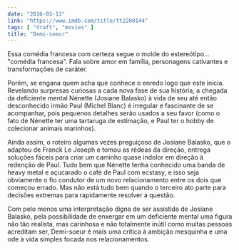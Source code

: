 ```yaml
---
date: "2016-03-13"
link: "https://www.imdb.com/title/tt2200144"
tags: [ "draft", "movies" ]
title: "Demi-soeur"
---
```

Essa comédia francesa com certeza segue o molde do estereótipo... "comédia francesa". Fala sobre amor em família, personagens cativantes e transformações de caráter.

Porém, se engana quem acha que conhece o enredo logo que este inicia. Revelando surpresas curiosas a cada nova fase de sua história, a chegada da deficiente mental Nénette (Josiane Balasko) à vida de seu até então desconhecido irmão Paul (Michel Blanc) é irregular e fascinante de se acompanhar, pois pequenos detalhes serão usados a seu favor (como o fato de Nénette ter uma tartaruga de estimação, e Paul ter o hobby de colecionar animais marinhos).

Ainda assim, o roteiro algumas vezes preguiçoso de Josiane Balasko, que o adaptou de Franck Le Joseph e tomou as rédeas da direção, entrega soluções fáceis para criar um caminho quase indolor em direção à redenção de Paul. Tudo bem que Nénette tenha conhecido uma banda de heavy metal e açucarado o café de Paul com ecstasy, e isso seja obviamente o fio condutor de um novo relacionamento entre os dois que começou errado. Mas não está tudo bem quando o terceiro ato parte para decisões extremas para rapidamente resolver a questão.

Com pelo menos uma interpretação digna de ser assistida de Josiane Balasko, pela possibilidade de enxergar em um deficiente mental uma figura não tão realista, mas carinhosa e não totalmente inútil como muitas pessoas acreditam ser, Demi-soeur é mais uma crítica à ambição mesquinha e uma ode à vida simples focada nos relacionamentos.
